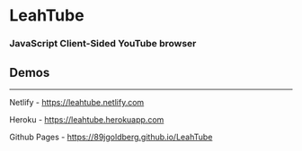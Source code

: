 # LeahTube
### JavaScript Client-Sided YouTube browser

## Demos
---
Netlify - https://leahtube.netlify.com

Heroku -  https://leahtube.herokuapp.com

Github Pages - https://89jgoldberg.github.io/LeahTube

